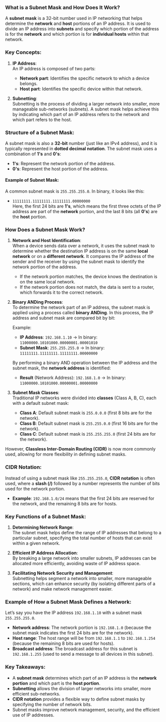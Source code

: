 ### What is a Subnet Mask and How Does It Work?

A **subnet mask** is a 32-bit number used in IP networking that helps determine the **network** and **host** portions of an IP address. It is used to divide an IP address into **subnets** and specify which portion of the address is for the **network** and which portion is for **individual hosts** within that network.

### Key Concepts:

1. **IP Address**:  
   An IP address is composed of two parts:
   - **Network part**: Identifies the specific network to which a device belongs.
   - **Host part**: Identifies the specific device within that network.

2. **Subnetting**:  
   Subnetting is the process of dividing a larger network into smaller, more manageable sub-networks (subnets). A subnet mask helps achieve this by indicating which part of an IP address refers to the network and which part refers to the host.

### Structure of a Subnet Mask:

A subnet mask is also a **32-bit** number (just like an IPv4 address), and it is typically represented in **dotted decimal notation**. The subnet mask uses a combination of **1's** and **0's**:
- **1's**: Represent the network portion of the address.
- **0's**: Represent the host portion of the address.

#### Example of Subnet Mask:
A common subnet mask is `255.255.255.0`. In binary, it looks like this:
- `11111111.11111111.11111111.00000000`  
Here, the first 24 bits are **1's**, which means the first three octets of the IP address are part of the **network** portion, and the last 8 bits (all **0's**) are the **host** portion.

### How Does a Subnet Mask Work?

1. **Network and Host Identification**:  
   When a device sends data over a network, it uses the subnet mask to determine whether the destination IP address is on the same **local network** or on a **different network**. It compares the IP address of the sender and the receiver by using the subnet mask to identify the network portion of the address.
   
   - If the network portion matches, the device knows the destination is on the same local network.
   - If the network portion does not match, the data is sent to a router, which forwards it to the correct network.

2. **Binary ANDing Process**:  
   To determine the network part of an IP address, the subnet mask is applied using a process called **binary ANDing**. In this process, the IP address and subnet mask are compared bit by bit:
   
   Example:
   - **IP Address**: `192.168.1.10` → In binary: `11000000.10101000.00000001.00001010`
   - **Subnet Mask**: `255.255.255.0` → In binary: `11111111.11111111.11111111.00000000`
   
   By performing a binary AND operation between the IP address and the subnet mask, the **network address** is identified:
   - **Result** (Network Address): `192.168.1.0` → In binary: `11000000.10101000.00000001.00000000`

3. **Subnet Mask Classes**:  
   Traditional IP networks were divided into **classes** (Class A, B, C), each with a default subnet mask:
   - **Class A**: Default subnet mask is `255.0.0.0` (first 8 bits are for the network).
   - **Class B**: Default subnet mask is `255.255.0.0` (first 16 bits are for the network).
   - **Class C**: Default subnet mask is `255.255.255.0` (first 24 bits are for the network).

However, **Classless Inter-Domain Routing (CIDR)** is now more commonly used, allowing for more flexibility in defining subnet masks.

### CIDR Notation:
Instead of using a subnet mask like `255.255.255.0`, **CIDR notation** is often used, where a **slash (/)** followed by a number represents the number of bits used for the network portion.
- **Example**: `192.168.1.0/24` means that the first 24 bits are reserved for the network, and the remaining 8 bits are for hosts.

### Key Functions of a Subnet Mask:
1. **Determining Network Range**:  
   The subnet mask helps define the range of IP addresses that belong to a particular subnet, specifying the total number of hosts that can exist within a given network.

2. **Efficient IP Address Allocation**:  
   By breaking a large network into smaller subnets, IP addresses can be allocated more efficiently, avoiding waste of IP address space.

3. **Facilitating Network Security and Management**:  
   Subnetting helps segment a network into smaller, more manageable sections, which can enhance security (by isolating different parts of a network) and make network management easier.

### Example of How a Subnet Mask Defines a Network:

Let’s say you have the IP address `192.168.1.10` with a subnet mask `255.255.255.0`.  
- **Network address**: The network portion is `192.168.1.0` (because the subnet mask indicates the first 24 bits are for the network).
- **Host range**: The host range will be from `192.168.1.1` to `192.168.1.254` (because the remaining 8 bits are used for hosts).
- **Broadcast address**: The broadcast address for this subnet is `192.168.1.255` (used to send a message to all devices in this subnet).

### Key Takeaways:

- A **subnet mask** determines which part of an IP address is the **network portion** and which part is the **host portion**.
- **Subnetting** allows the division of larger networks into smaller, more efficient sub-networks.
- **CIDR notation** provides a flexible way to define subnet masks by specifying the number of network bits.
- Subnet masks improve network management, security, and the efficient use of IP addresses.